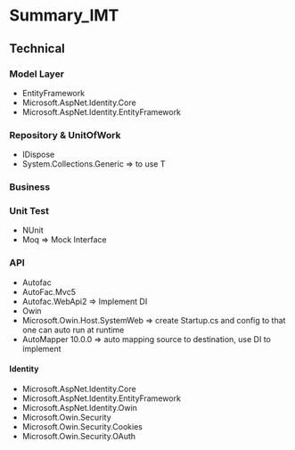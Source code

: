 # Summary_IMT


## Technical
### Model Layer
- EntityFramework
- Microsoft.AspNet.Identity.Core
- Microsoft.AspNet.Identity.EntityFramework

### Repository & UnitOfWork
- IDispose
- System.Collections.Generic => to use T

### Business

### Unit Test
- NUnit
- Moq => Mock Interface 

### API
- Autofac
- AutoFac.Mvc5
- Autofac.WebApi2 => Implement DI
- Owin
- Microsoft.Owin.Host.SystemWeb => create Startup.cs and config to that one can auto run at runtime
- AutoMapper 10.0.0 => auto mapping source to destination, use DI to implement
#### Identity
- Microsoft.AspNet.Identity.Core
- Microsoft.AspNet.Identity.EntityFramework
- Microsoft.AspNet.Identity.Owin
- Microsoft.Owin.Security
- Microsoft.Owin.Security.Cookies
- Microsoft.Owin.Security.OAuth

